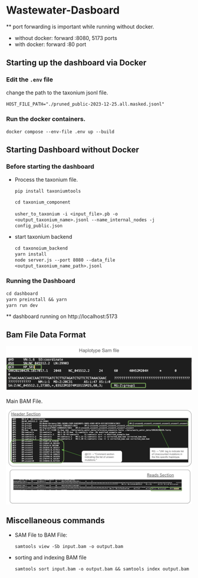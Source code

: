 # Wastewater-Dasboard
** port forwarding is important while running without docker.

- without docker: forward :8080, 5173 ports
- with docker: forward :80 port

## Starting up the dashboard via Docker


### Edit the `.env` file

change the path to the taxonium jsonl file. 
```
HOST_FILE_PATH="./pruned_public-2023-12-25.all.masked.jsonl"
```

### Run the docker containers. 
```
docker compose --env-file .env up --build
```

## Starting Dashboard without Docker

### Before starting the dashboard

- Process the taxonium file.
    ```
    pip install taxoniumtools
    ```
    ```
    cd taxonium_component

    usher_to_taxonium -i <input_file>.pb -o <output_taxonium_name>.jsonl --name_internal_nodes -j config_public.json
    ```
- start taxonium backend
    ```
    cd taxonoium_backend
    yarn install
    node server.js --port 8080 --data_file <output_taxonium_name_path>.jsonl
    ```

### Running the Dashboard
```
cd dashboard
yarn preinstall && yarn
yarn run dev 

```
** dashboard running on http://localhost:5173


## Bam File Data Format


![alt text](image.png)

Main BAM File.

![alt text](image-1.png)

## Miscellaneous commands

- SAM File to BAM File:
  ```
  samtools view -Sb input.bam -o output.bam
  ```
- sorting and indexing BAM file
  ```
  samtools sort input.bam -o output.bam && samtools index output.bam
  ```
